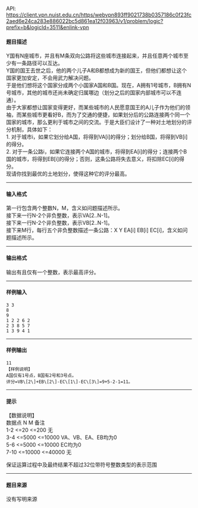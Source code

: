 API: https://client.vpn.nuist.edu.cn/https/webvpn893ff9021738b0357186c0f23fc2aed6e24ca283e886022bc5d861ea12f03963/v1/problem/logic?prefix=b&logicId=3511&enlink-vpn

#### 题目描述

Y国有N座城市，并且有M条双向公路将这些城市连接起来，并且任意两个城市至少有一条路径可以互达。  
Y国的国王去世之后，他的两个儿子A和B都想成为新的国王，但他们都想让这个国家更加安定，不会用武力解决问题。  
于是他们想将这个国家分成两个小国家A国和B国。现在，A拥有1号城市，B拥有N号城市，其他的城市还尚未确定归属哪边（划分之后的国家内部城市可以不连通）。  
由于大家都想让国家变得更好，而某些城市的人民愿意国王的A儿子作为他们的领袖，而某些城市更看好B，而为了交通的便捷，如果划分后的公路连接两个同一个国家的城市，那么更利于城市之间的交流。于是大臣们设计了一种对土地划分的评分机制，具体如下：  
1\. 对于城市i，如果它划分给A国，将得到VA\[i\]的得分；划分给B国，将得到VB\[i\]的得分。  
2\. 对于一条公路i，如果它连接两个A国的城市，将得到EA\[i\]的得分；连接两个B国的城市，将得到EB\[i\]的得分；否则，这条公路将失去意义，将扣除EC\[i\]的得分。  
现请你找到最优的土地划分，使得这种它的评分最高。  

---

#### 输入格式

  
第一行包含两个整数N，M，含义如问题描述所示。  
接下来一行N-2个非负整数，表示VA\[2..N-1\]。  
接下来一行N-2个非负整数，表示VB\[2..N-1\]。  
接下来M行，每行五个非负整数描述一条公路：X Y EA\[i\] EB\[i\] EC\[i\]，含义如问题描述所示。  

---

#### 输出格式

输出有且仅有一个整数，表示最高评分。  

---

#### 样例输入
```
3 3 
8 
9 
1 2 2 6 2 
2 3 8 5 7 
1 3 9 4 1 

```

---

#### 样例输出
```
11 
【样例说明】 
A国仅有1号点，B国有2号和3号点。 
评分=VB\[2\]+EB\[2\]-EC\[1\]-EC\[3\]=9+5-2-1=11。 

```

---

#### 提示

【数据说明】  
数据点 N M 备注  
1-2 <=20 <=200 无  
3-4 <=5000 <=10000 VA、VB、EA、EB均为0  
5-6 <=5000 <=10000 EC均为0  
7-10 <=10000 <=40000 无  

保证运算过程中及最终结果不超过32位带符号整数类型的表示范围

---

#### 题目来源

没有写明来源